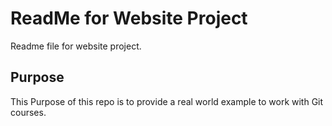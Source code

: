 # ReadMe for Website Project

Readme file for website project.

## Purpose

This Purpose of this repo is to provide a real world example
to work with Git courses.
